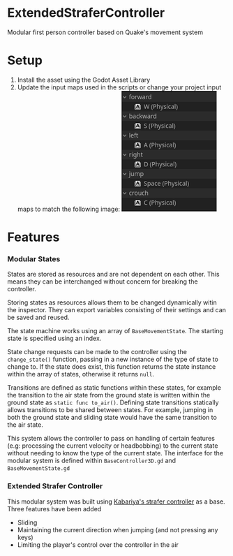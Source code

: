 # ExtendedStraferController

Modular first person controller based on Quake's movement system

# Setup

1. Install the asset using the Godot Asset Library
2. Update the input maps used in the scripts or change your project input maps to match the following image:
![Input map used in project while developing the asset](https://github.com/AceSpectre/Extended-Strafer-Controller/blob/main/media/inputmap.png)


# Features

### Modular States
States are stored as resources and are not dependent on each other. This means they can be interchanged without concern for breaking the controller. 

Storing states as resources allows them to be changed dynamically witin the inspector. They can export variables consisting of their settings and can be saved and reused. 

The state machine works using an array of `BaseMovementState`. The starting state is specified using an index. 

State change requests can be made to the controller using the `change_state()` function, passing in a new instance of the type of state to change to. If the state does exist, this function returns the state instance within the array of states, otherwise it returns `null`. 

Transitions are defined as static functions within these states, for example the transition to the air state from the ground state is written within the ground state as `static func to_air()`. Defining state transitions statically allows transitions to be shared between states. For example, jumping in both the ground state and sliding state would have the same transition to the air state. 

This system allows the controller to pass on handling of certain features (e.g: processing the current velocity or headbobbing) to the current state without needing to know the type of the current state. The interface for the modular system is defined within `BaseController3D.gd` and `BaseMovementState.gd`

### Extended Strafer Controller

This modular system was built using [Kabariya's strafer controller](https://github.com/Kabariya/strafer) as a base. Three features have been added
- Sliding
- Maintaining the current direction when jumping (and not pressing any keys)
- Limiting the player's control over the controller in the air